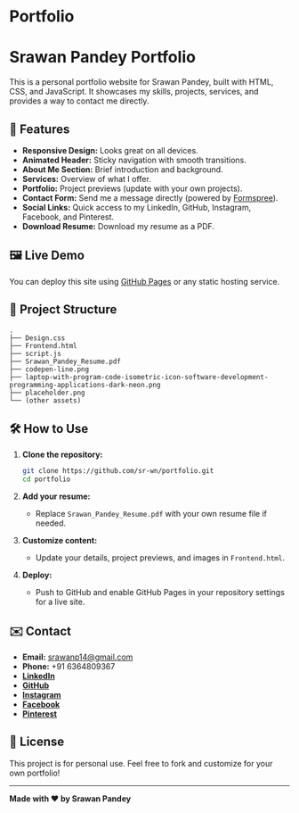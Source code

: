 # Portfolio

# Srawan Pandey Portfolio

This is a personal portfolio website for Srawan Pandey, built with HTML, CSS, and JavaScript. It showcases my skills, projects, services, and provides a way to contact me directly.

## 🚀 Features

- **Responsive Design:** Looks great on all devices.
- **Animated Header:** Sticky navigation with smooth transitions.
- **About Me Section:** Brief introduction and background.
- **Services:** Overview of what I offer.
- **Portfolio:** Project previews (update with your own projects).
- **Contact Form:** Send me a message directly (powered by [Formspree](https://formspree.io/)).
- **Social Links:** Quick access to my LinkedIn, GitHub, Instagram, Facebook, and Pinterest.
- **Download Resume:** Download my resume as a PDF.

## 🖼️ Live Demo

You can deploy this site using [GitHub Pages](https://pages.github.com/) or any static hosting service.

## 📁 Project Structure

```
.
├── Design.css
├── Frontend.html
├── script.js
├── Srawan_Pandey_Resume.pdf
├── codepen-line.png
├── laptop-with-program-code-isometric-icon-software-development-programming-applications-dark-neon.png
├── placeholder.png
└── (other assets)
```

## 🛠️ How to Use

1. **Clone the repository:**
    ```sh
    git clone https://github.com/sr-wn/portfolio.git
    cd portfolio
    ```

2. **Add your resume:**
    - Replace `Srawan_Pandey_Resume.pdf` with your own resume file if needed.

3. **Customize content:**
    - Update your details, project previews, and images in `Frontend.html`.

4. **Deploy:**
    - Push to GitHub and enable GitHub Pages in your repository settings for a live site.

## ✉️ Contact

- **Email:** srawanp14@gmail.com
- **Phone:** +91 6364809367
- **[LinkedIn](https://linkedin.com/in/srawan-pandey)**
- **[GitHub](https://github.com/sr-wn)**
- **[Instagram](https://www.instagram.com/_sr.wn_?igsh=eWo0MDd0OTF5YTV4E)**
- **[Facebook](https://pin.it/72yqAACMU)**
- **[Pinterest](https://www.facebook.com/srawan.pandey.908)**

## 📄 License

This project is for personal use. Feel free to fork and customize for your own portfolio!

---

**Made with ❤️ by Srawan Pandey**
